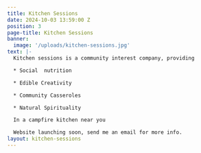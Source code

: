 ```yaml
---
title: Kitchen Sessions
date: 2024-10-03 13:59:00 Z
position: 3
page-title: Kitchen Sessions
banner:
  image: '/uploads/kitchen-sessions.jpg'
text: |-
  Kitchen sessions is a community interest company, providing

  * Social  nutrition

  * Edible Creativity

  * Community Casseroles

  * Natural Spirituality

  In a campfire kitchen near you

  Website launching soon, send me an email for more info.
layout: kitchen-sessions
---
```

